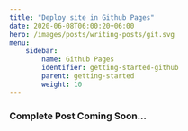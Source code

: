 ```yaml
---
title: "Deploy site in Github Pages"
date: 2020-06-08T06:00:20+06:00
hero: /images/posts/writing-posts/git.svg
menu:
    sidebar:
        name: Github Pages
        identifier: getting-started-github
        parent: getting-started
        weight: 10
---
```

### Complete Post Coming Soon...
